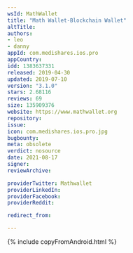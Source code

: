 ```yaml
---
wsId: MathWallet
title: "Math Wallet-Blockchain Wallet"
altTitle: 
authors:
- leo
- danny
appId: com.medishares.ios.pro
appCountry: 
idd: 1383637331
released: 2019-04-30
updated: 2019-07-10
version: "3.1.0"
stars: 2.68116
reviews: 69
size: 135909376
website: https://www.mathwallet.org
repository: 
issue: 
icon: com.medishares.ios.pro.jpg
bugbounty: 
meta: obsolete
verdict: nosource
date: 2021-08-17
signer: 
reviewArchive:

providerTwitter: Mathwallet
providerLinkedIn: 
providerFacebook: 
providerReddit: 

redirect_from:

---
```


{% include copyFromAndroid.html %}
